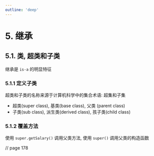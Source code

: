 ```yaml
---
outline: 'deep'
---
```


# 5. 继承

## 5.1. 类, 超类和子类

继承是 `is-a` 的明显特征

### 5.1.1 定义子类

超类和子类的名称来源于计算机科学中的集合术语: 超集和子集

- 超类(super class), 基类(base class), 父类 (parent class)
- 子类(sub class), 派生类(derived class), 孩子类(child class)

### 5.1.2 覆盖方法

使用 `super.getSalary()` 调用父类方法, 使用 `super()` 调用父类的构造函数

// page 178
